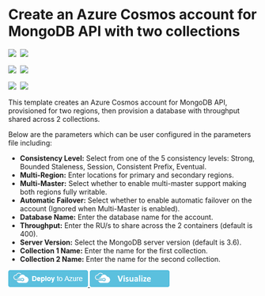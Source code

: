 # Create an Azure Cosmos account for MongoDB API with two collections

<IMG SRC="https://azurequickstartsservice.blob.core.windows.net/badges/101-cosmosdb-mongodb/PublicLastTestDate.svg" />&nbsp;
<IMG SRC="https://azurequickstartsservice.blob.core.windows.net/badges/101-cosmosdb-mongodb/PublicDeployment.svg" />&nbsp;

<IMG SRC="https://azurequickstartsservice.blob.core.windows.net/badges/101-cosmosdb-mongodb/FairfaxLastTestDate.svg" />&nbsp;
<IMG SRC="https://azurequickstartsservice.blob.core.windows.net/badges/101-cosmosdb-mongodb/FairfaxDeployment.svg" />&nbsp;

<IMG SRC="https://azurequickstartsservice.blob.core.windows.net/badges/101-cosmosdb-mongodb/BestPracticeResult.svg" />&nbsp;
<IMG SRC="https://azurequickstartsservice.blob.core.windows.net/badges/101-cosmosdb-mongodb/CredScanResult.svg" />&nbsp;

This template creates an Azure Cosmos account for MongoDB API, provisioned for two regions, then provision a database with throughput shared across 2 collections.

Below are the parameters which can be user configured in the parameters file including:

- **Consistency Level:** Select from one of the 5 consistency levels: Strong, Bounded Staleness, Session, Consistent Prefix, Eventual.
- **Multi-Region:** Enter locations for primary and secondary regions.
- **Multi-Master:** Select whether to enable multi-master support making both regions fully writable.
- **Automatic Failover:** Select whether to enable automatic failover on the account (Ignored when Multi-Master is enabled).
- **Database Name:** Enter the database name for the account.
- **Throughput:** Enter the RU/s to share across the 2 containers (default is 400).
- **Server Version:** Select the MongoDB server version (default is 3.6).
- **Collection 1 Name:** Enter the name for the first collection.
- **Collection 2 Name:** Enter the name for the second collection.

<a href="https://portal.azure.com/#create/Microsoft.Template/uri/https%3A%2F%2Fraw.githubusercontent.com%2FAzure%2Fazure-quickstart-templates%2Fmaster%2F101-cosmosdb-mongodb%2Fazuredeploy.json" target="_blank">
    <img src="https://raw.githubusercontent.com/Azure/azure-quickstart-templates/master/1-CONTRIBUTION-GUIDE/images/deploytoazure.png"/>
</a>
<a href="http://armviz.io/#/?load=https%3A%2F%2Fraw.githubusercontent.com%2FAzure%2Fazure-quickstart-templates%2Fmaster%2F101-cosmosdb-mongodb%2Fazuredeploy.json" target="_blank">
    <img src="https://raw.githubusercontent.com/Azure/azure-quickstart-templates/master/1-CONTRIBUTION-GUIDE/images/visualizebutton.png"/>
</a>
